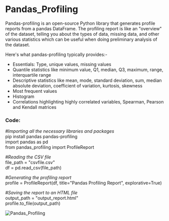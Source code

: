 
# Pandas_Profiling

Pandas-profiling is an open-source Python library that generates profile reports from a pandas DataFrame. The profiling report is like an "overview" of the dataset, telling you about the types of data, missing data, and other various statistics which can be useful when doing preliminary analysis of the dataset.

Here's what pandas-profiling typically provides:-
* Essentials: Type, unique values, missing values
* Quantile statistics like minimum value, Q1, median, Q3, maximum, range, interquartile range
* Descriptive statistics like mean, mode, standard deviation, sum, median absolute deviation, coefficient of variation, kurtosis, skewness
* Most frequent values
* Histogram
* Correlations highlighting highly correlated variables, Spearman, Pearson and Kendall matrices


### Code: 
*#Importing all the necessary libraries and packages*  
pip install pandas pandas-profiling  
import pandas as pd  
from pandas_profiling import ProfileReport  

*#Reading the CSV file*  
file_path = "csvfile.csv"  
df = pd.read_csv(file_path)  

*#Generating the profiling report*  
profile = ProfileReport(df, title="Pandas Profiling Report", explorative=True)  

*#Saving the report to an HTML file*  
output_path = "output_report.html"  
profile.to_file(output_path)  


![Pandas_Profiling](https://github.com/dheerajsk26/Pandas_Profiling/assets/77773902/cba51e0d-a33f-4a09-a032-3df31fbd081c)

